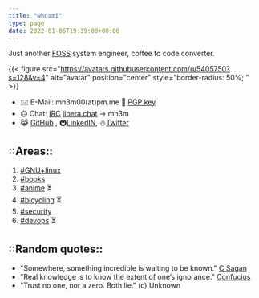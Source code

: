 ```yaml
---
title: "whoami"
type: page
date: 2022-01-06T19:39:00+00:00
---
```


Just another [FOSS](https://en.wikipedia.org/wiki/Free_and_open-source_software) system engineer, coffee to code converter.

{{< figure src="https://avatars.githubusercontent.com/u/5405750?s=128&v=4" alt="avatar" position="center" style="border-radius: 50%; " >}}

* 🖂 E-Mail: mn3m00(at)pm.me 🔐 [PGP key](/pgp)
* 🙃 Chat: [IRC](ircs://irc.libera.chat:6697) [libera.chat](https://libera.chat/) -> mn3m
* 😹 [GitHub](https://github.com/mn3m0nic) , 🚇[LinkedIN](https://www.linkedin.com/in/nick-s-b8a55211/), ⛄[Twitter](https://twitter.com/mn3m_nick)

## ::Areas::

1. [#GNU+linux](/tags/gnu/linux/)
2. [#books](/tags/books/)
3. [#anime](/tags/anime/) ⏳
4. [#bicycling](/tags/bicycling/) ⏳
5. [#security](/tags/security/)
6. [#devops](/tags/devops/) ⏳

## ::Random quotes::

* "Somewhere, something incredible is waiting to be known." [C.Sagan](https://en.wikipedia.org/wiki/Carl_Sagan)
* "Real knowledge is to know the extent of one’s ignorance." [Confucius](https://en.wikipedia.org/wiki/Confucius)
* "Trust no one, nor a zero. Both lie." (c) Unknown

